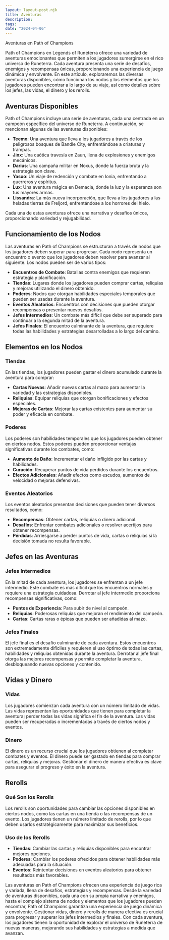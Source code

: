 ```yaml
---
layout: layout-post.njk
title: Aventuras
description:
tags: 
date: "2024-04-06"
---
```

 Aventuras en Path of Champions

Path of Champions en Legends of Runeterra ofrece una variedad de aventuras emocionantes que permiten a los jugadores sumergirse en el rico universo de Runeterra. Cada aventura presenta una serie de desafíos, enemigos y recompensas únicas, proporcionando una experiencia de juego dinámica y envolvente. En este artículo, exploraremos las diversas aventuras disponibles, cómo funcionan los nodos y los elementos que los jugadores pueden encontrar a lo largo de su viaje, así como detalles sobre los jefes, las vidas, el dinero y los rerolls.

## Aventuras Disponibles

Path of Champions incluye una serie de aventuras, cada una centrada en un campeón específico del universo de Runeterra. A continuación, se mencionan algunas de las aventuras disponibles:

- **Teemo**: Una aventura que lleva a los jugadores a través de los peligrosos bosques de Bandle City, enfrentándose a criaturas y trampas.
- **Jinx**: Una caótica travesía en Zaun, llena de explosiones y enemigos mecánicos.
- **Darius**: Una campaña militar en Noxus, donde la fuerza bruta y la estrategia son clave.
- **Yasuo**: Un viaje de redención y combate en Ionia, enfrentando a guerreros y espíritus.
- **Lux**: Una aventura mágica en Demacia, donde la luz y la esperanza son tus mayores armas.
- **Lissandra**: La más nueva incorporación, que lleva a los jugadores a las heladas tierras de Freljord, enfrentándose a los horrores del hielo.

Cada una de estas aventuras ofrece una narrativa y desafíos únicos, proporcionando variedad y rejugabilidad.

## Funcionamiento de los Nodos

Las aventuras en Path of Champions se estructuran a través de nodos que los jugadores deben superar para progresar. Cada nodo representa un encuentro o evento que los jugadores deben resolver para avanzar al siguiente. Los nodos pueden ser de varios tipos:

- **Encuentros de Combate**: Batallas contra enemigos que requieren estrategia y planificación.
- **Tiendas**: Lugares donde los jugadores pueden comprar cartas, reliquias y mejoras utilizando el dinero obtenido.
- **Poderes**: Nodos que otorgan habilidades especiales temporales que pueden ser usadas durante la aventura.
- **Eventos Aleatorios**: Encuentros con decisiones que pueden otorgar recompensas o presentar nuevos desafíos.
- **Jefes Intermedios**: Un combate más difícil que debe ser superado para continuar a la segunda mitad de la aventura.
- **Jefes Finales**: El encuentro culminante de la aventura, que requiere todas las habilidades y estrategias desarrolladas a lo largo del camino.

## Elementos en los Nodos

### Tiendas

En las tiendas, los jugadores pueden gastar el dinero acumulado durante la aventura para comprar:

- **Cartas Nuevas**: Añadir nuevas cartas al mazo para aumentar la variedad y las estrategias disponibles.
- **Reliquias**: Equipar reliquias que otorgan bonificaciones y efectos especiales.
- **Mejoras de Cartas**: Mejorar las cartas existentes para aumentar su poder y eficacia en combate.

### Poderes

Los poderes son habilidades temporales que los jugadores pueden obtener en ciertos nodos. Estos poderes pueden proporcionar ventajas significativas durante los combates, como:

- **Aumento de Daño**: Incrementar el daño infligido por las cartas y habilidades.
- **Curación**: Recuperar puntos de vida perdidos durante los encuentros.
- **Efectos Adicionales**: Añadir efectos como escudos, aumentos de velocidad o mejoras defensivas.

### Eventos Aleatorios

Los eventos aleatorios presentan decisiones que pueden tener diversos resultados, como:

- **Recompensas**: Obtener cartas, reliquias o dinero adicional.
- **Desafíos**: Enfrentar combates adicionales o resolver acertijos para obtener recompensas.
- **Pérdidas**: Arriesgarse a perder puntos de vida, cartas o reliquias si la decisión tomada no resulta favorable.

## Jefes en las Aventuras

### Jefes Intermedios

En la mitad de cada aventura, los jugadores se enfrentan a un jefe intermedio. Este combate es más difícil que los encuentros normales y requiere una estrategia cuidadosa. Derrotar al jefe intermedio proporciona recompensas significativas, como:

- **Puntos de Experiencia**: Para subir de nivel al campeón.
- **Reliquias**: Poderosas reliquias que mejoran el rendimiento del campeón.
- **Cartas**: Cartas raras o épicas que pueden ser añadidas al mazo.

### Jefes Finales

El jefe final es el desafío culminante de cada aventura. Estos encuentros son extremadamente difíciles y requieren el uso óptimo de todas las cartas, habilidades y reliquias obtenidas durante la aventura. Derrotar al jefe final otorga las mejores recompensas y permite completar la aventura, desbloqueando nuevas opciones y contenido.

## Vidas y Dinero

### Vidas

Los jugadores comienzan cada aventura con un número limitado de vidas. Las vidas representan las oportunidades que tienen para completar la aventura; perder todas las vidas significa el fin de la aventura. Las vidas pueden ser recuperadas o incrementadas a través de ciertos nodos y eventos.

### Dinero

El dinero es un recurso crucial que los jugadores obtienen al completar combates y eventos. El dinero puede ser gastado en tiendas para comprar cartas, reliquias y mejoras. Gestionar el dinero de manera efectiva es clave para asegurar el progreso y éxito en la aventura.

## Rerolls

### Qué Son los Rerolls

Los rerolls son oportunidades para cambiar las opciones disponibles en ciertos nodos, como las cartas en una tienda o las recompensas de un evento. Los jugadores tienen un número limitado de rerolls, por lo que deben usarlos estratégicamente para maximizar sus beneficios.

### Uso de los Rerolls

- **Tiendas**: Cambiar las cartas y reliquias disponibles para encontrar mejores opciones.
- **Poderes**: Cambiar los poderes ofrecidos para obtener habilidades más adecuadas para la situación.
- **Eventos**: Reintentar decisiones en eventos aleatorios para obtener resultados más favorables.

Las aventuras en Path of Champions ofrecen una experiencia de juego rica y variada, llena de desafíos, estrategias y recompensas. Desde la variedad de aventuras disponibles, cada una con su propia narrativa y enemigos, hasta el complejo sistema de nodos y elementos que los jugadores pueden encontrar, Path of Champions garantiza una experiencia de juego dinámica y envolvente. Gestionar vidas, dinero y rerolls de manera efectiva es crucial para progresar y superar los jefes intermedios y finales. Con cada aventura, los jugadores tienen la oportunidad de explorar el universo de Runeterra de nuevas maneras, mejorando sus habilidades y estrategias a medida que avanzan.